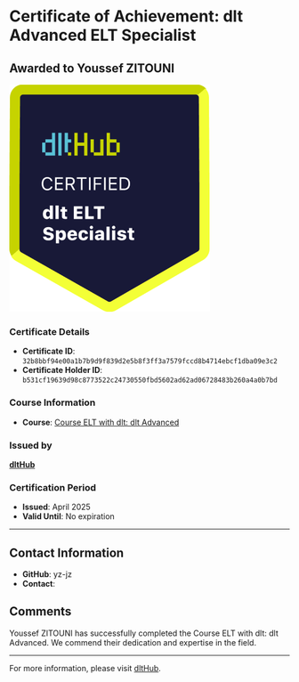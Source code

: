 
# Certificate of Achievement: dlt Advanced ELT Specialist

## Awarded to **Youssef ZITOUNI**

![Course Image](../badges/dlt_ELT_specialist.png)

### Certificate Details
- **Certificate ID**: `32b8bbf94e00a1b7b9d9f839d2e5b8f3ff3a7579fccd8b4714ebcf1dba09e3c2`
- **Certificate Holder ID**: `b531cf19639d98c8773522c24730550fbd5602ad62ad06728483b260a4a0b7bd`

### Course Information
- **Course**: [Course ELT with dlt: dlt Advanced](https://github.com/dlt-hub/dlthub-education/tree/main/courses/dlt_advanced_2025)

### Issued by
[**dltHub**](https://dlthub.com/) 

### Certification Period
- **Issued**: April 2025
- **Valid Until**: No expiration

---

## Contact Information
- **GitHub**: yz-jz
- **Contact**: 

## Comments
Youssef ZITOUNI has successfully completed the Course ELT with dlt: dlt Advanced. We commend their dedication and expertise in the field.

---

For more information, please visit [dltHub](https://dlthub.com/).
    